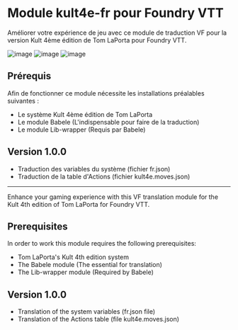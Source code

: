 # Module kult4e-fr pour Foundry VTT
Améliorer votre expérience de jeu avec ce module de traduction VF pour la version Kult 4ème édition de Tom LaPorta pour Foundry VTT.

![image](https://user-images.githubusercontent.com/100078854/155355196-74ebe9f6-4c5b-47a4-b951-be7480f31f3e.png)
![image](https://user-images.githubusercontent.com/100078854/155355878-b5ed6345-e55e-47a4-8995-a7d59c0bd78f.png)
![image](https://user-images.githubusercontent.com/100078854/155355927-66548de7-33e4-4805-8633-84a763b8656a.png)

## Prérequis

Afin de fonctionner ce module nécessite les installations préalables suivantes :
 * Le système Kult 4ème édition de Tom LaPorta
 * Le module Babele (L'indispensable pour faire de la traduction)
 * Le module Lib-wrapper (Requis par Babele)
 
## Version 1.0.0

 * Traduction des variables du système (fichier fr.json)
 * Traduction de la table d'Actions (fichier kult4e.moves.json) 
 
---------------------------------------------------------------------

Enhance your gaming experience with this VF translation module for the Kult 4th edition of Tom LaPorta for Foundry VTT.

## Prerequisites

In order to work this module requires the following prerequisites:
 * Tom LaPorta's Kult 4th edition system
 * The Babele module (The essential for translation)
 * The Lib-wrapper module (Required by Babele)
 
## Version 1.0.0

 * Translation of the system variables (fr.json file)
 * Translation of the Actions table (file kult4e.moves.json) 
